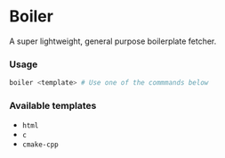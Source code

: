 # Boiler
A super lightweight, general purpose boilerplate fetcher. 

### Usage
```bash
boiler <template> # Use one of the commmands below
```

### Available templates
- `html`
- `c`
- `cmake-cpp`


